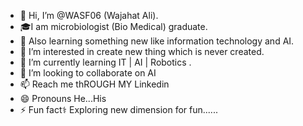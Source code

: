 - 👋 Hi, I’m @WASF06 (Wajahat Ali).
- 🎓I am microbiologist (Bio Medical) graduate.
- 📖 Also learning something new like information technology and AI.
- 👀 I’m interested in create new thing which is never created.
- 🌱 I’m currently learning IT | AI | Robotics .
- 💞️ I’m looking to collaborate on AI
- 📫 Reach me thROUGH MY Linkedin
- 😄 Pronouns He...His
- ⚡ Fun fact⚕ Exploring new dimension for fun......
